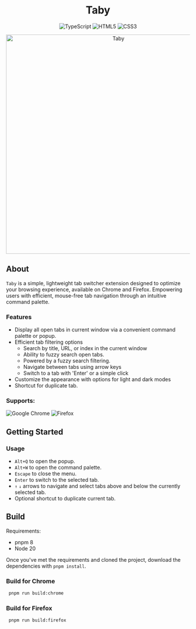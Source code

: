 <h1 align="center">Taby</h1>

<div align="center">
  
![TypeScript](https://img.shields.io/badge/typescript-%23007ACC.svg?style=for-the-badge&logo=typescript&logoColor=white)
![HTML5](https://img.shields.io/badge/html5-%23E34F26.svg?style=for-the-badge&logo=html5&logoColor=white)
![CSS3](https://img.shields.io/badge/css3-%231572B6.svg?style=for-the-badge&logo=css3&logoColor=white)

</div>

<div align=center>
  <img width="600" alt="Taby" src="https://github.com/ByHelyo/taby/assets/70762494/d3836640-7db0-4961-97ac-3e3a89c0ac42" />
</div>

<h2>About</h2>

`Taby` is a simple, lightweight tab switcher extension designed to optimize your browsing experience, available on Chrome and Firefox. Empowering users with efficient, mouse-free tab navigation through an intuitive command palette.

<h3>Features</h3>

- Display all open tabs in current window via a convenient command palette or popup.
- Efficient tab filtering options
  - Search by title, URL, or index in the current window
  - Ability to fuzzy search open tabs.
  - Powered by a fuzzy search filtering.
  - Navigate between tabs using arrow keys
  - Switch to a tab with 'Enter' or a simple click
- Customize the appearance with options for light and dark modes
- Shortcut for duplicate tab.

### Supports:

![Google Chrome](https://img.shields.io/badge/Google%20Chrome-4285F4?style=for-the-badge&logo=GoogleChrome&logoColor=white)
![Firefox](https://img.shields.io/badge/Firefox-FF7139?style=for-the-badge&logo=Firefox-Browser&logoColor=white)

<h2>Getting Started</h2>

<h3>Usage</h3>

- `Alt+Q` to open the popup.
- `Alt+W` to open the command palette.
- `Escape` to close the menu.
- `Enter` to switch to the selected tab.
- `↑` `↓` arrows to navigate and select tabs above and below the currently selected tab.
- Optional shortcut to duplicate current tab.

<h2>Build</h2>

Requirements:

- pnpm 8
- Node 20

Once you've met the requirements and cloned the project, download the dependencies with `pnpm install`.

<h3>Build for Chrome</h3>

```bash
 pnpm run build:chrome
```

<h3>Build for Firefox</h3>

```bash
 pnpm run build:firefox
```
